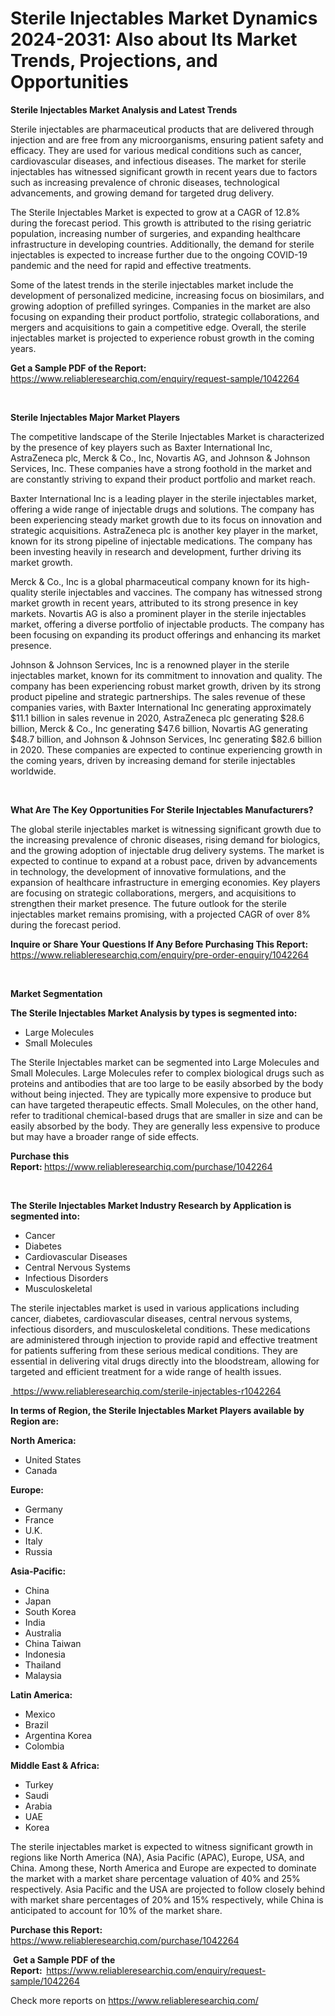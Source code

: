 <p><h1>Sterile Injectables Market Dynamics 2024-2031: Also about Its Market Trends, Projections, and Opportunities</h1></p><p><strong>Sterile Injectables Market Analysis and Latest Trends</strong></p>
<p><p>Sterile injectables are pharmaceutical products that are delivered through injection and are free from any microorganisms, ensuring patient safety and efficacy. They are used for various medical conditions such as cancer, cardiovascular diseases, and infectious diseases. The market for sterile injectables has witnessed significant growth in recent years due to factors such as increasing prevalence of chronic diseases, technological advancements, and growing demand for targeted drug delivery.</p><p>The Sterile Injectables Market is expected to grow at a CAGR of 12.8% during the forecast period. This growth is attributed to the rising geriatric population, increasing number of surgeries, and expanding healthcare infrastructure in developing countries. Additionally, the demand for sterile injectables is expected to increase further due to the ongoing COVID-19 pandemic and the need for rapid and effective treatments.</p><p>Some of the latest trends in the sterile injectables market include the development of personalized medicine, increasing focus on biosimilars, and growing adoption of prefilled syringes. Companies in the market are also focusing on expanding their product portfolio, strategic collaborations, and mergers and acquisitions to gain a competitive edge. Overall, the sterile injectables market is projected to experience robust growth in the coming years.</p></p>
<p><strong>Get a Sample PDF of the Report:&nbsp;</strong> <a href="https://www.reliableresearchiq.com/enquiry/request-sample/1042264">https://www.reliableresearchiq.com/enquiry/request-sample/1042264</a></p>
<p>&nbsp;</p>
<p><strong>Sterile Injectables Major Market Players</strong></p>
<p><p>The competitive landscape of the Sterile Injectables Market is characterized by the presence of key players such as Baxter International Inc, AstraZeneca plc, Merck & Co., Inc, Novartis AG, and Johnson & Johnson Services, Inc. These companies have a strong foothold in the market and are constantly striving to expand their product portfolio and market reach.</p><p>Baxter International Inc is a leading player in the sterile injectables market, offering a wide range of injectable drugs and solutions. The company has been experiencing steady market growth due to its focus on innovation and strategic acquisitions. AstraZeneca plc is another key player in the market, known for its strong pipeline of injectable medications. The company has been investing heavily in research and development, further driving its market growth.</p><p>Merck & Co., Inc is a global pharmaceutical company known for its high-quality sterile injectables and vaccines. The company has witnessed strong market growth in recent years, attributed to its strong presence in key markets. Novartis AG is also a prominent player in the sterile injectables market, offering a diverse portfolio of injectable products. The company has been focusing on expanding its product offerings and enhancing its market presence.</p><p>Johnson & Johnson Services, Inc is a renowned player in the sterile injectables market, known for its commitment to innovation and quality. The company has been experiencing robust market growth, driven by its strong product pipeline and strategic partnerships. The sales revenue of these companies varies, with Baxter International Inc generating approximately $11.1 billion in sales revenue in 2020, AstraZeneca plc generating $28.6 billion, Merck & Co., Inc generating $47.6 billion, Novartis AG generating $48.7 billion, and Johnson & Johnson Services, Inc generating $82.6 billion in 2020. These companies are expected to continue experiencing growth in the coming years, driven by increasing demand for sterile injectables worldwide.</p></p>
<p>&nbsp;</p>
<p><strong>What Are The Key Opportunities For Sterile Injectables Manufacturers?</strong></p>
<p><p>The global sterile injectables market is witnessing significant growth due to the increasing prevalence of chronic diseases, rising demand for biologics, and the growing adoption of injectable drug delivery systems. The market is expected to continue to expand at a robust pace, driven by advancements in technology, the development of innovative formulations, and the expansion of healthcare infrastructure in emerging economies. Key players are focusing on strategic collaborations, mergers, and acquisitions to strengthen their market presence. The future outlook for the sterile injectables market remains promising, with a projected CAGR of over 8% during the forecast period.</p></p>
<p><strong>Inquire or Share Your Questions If Any Before Purchasing This Report:</strong> <a href="https://www.reliableresearchiq.com/enquiry/pre-order-enquiry/1042264">https://www.reliableresearchiq.com/enquiry/pre-order-enquiry/1042264</a></p>
<p>&nbsp;</p>
<p><strong>Market Segmentation</strong></p>
<p><strong>The Sterile Injectables Market Analysis by types is segmented into:</strong></p>
<p><ul><li>Large Molecules</li><li>Small Molecules</li></ul></p>
<p><p>The Sterile Injectables market can be segmented into Large Molecules and Small Molecules. Large Molecules refer to complex biological drugs such as proteins and antibodies that are too large to be easily absorbed by the body without being injected. They are typically more expensive to produce but can have targeted therapeutic effects. Small Molecules, on the other hand, refer to traditional chemical-based drugs that are smaller in size and can be easily absorbed by the body. They are generally less expensive to produce but may have a broader range of side effects.</p></p>
<p><strong>Purchase this Report:&nbsp;</strong><a href="https://www.reliableresearchiq.com/purchase/1042264">https://www.reliableresearchiq.com/purchase/1042264</a></p>
<p>&nbsp;</p>
<p><strong>The Sterile Injectables Market Industry Research by Application is segmented into:</strong></p>
<p><ul><li>Cancer</li><li>Diabetes</li><li>Cardiovascular Diseases</li><li>Central Nervous Systems</li><li>Infectious Disorders</li><li>Musculoskeletal</li></ul></p>
<p><p>The sterile injectables market is used in various applications including cancer, diabetes, cardiovascular diseases, central nervous systems, infectious disorders, and musculoskeletal conditions. These medications are administered through injection to provide rapid and effective treatment for patients suffering from these serious medical conditions. They are essential in delivering vital drugs directly into the bloodstream, allowing for targeted and efficient treatment for a wide range of health issues.</p></p>
<p><a href="https://www.reliableresearchiq.com/sterile-injectables-r1042264">&nbsp;https://www.reliableresearchiq.com/sterile-injectables-r1042264</a></p>
<p><strong>In terms of Region, the Sterile Injectables Market Players available by Region are:</strong></p>
<p>
    <p> <strong> North America: </strong>
        <ul>
            <li>United States</li>
            <li>Canada</li>
        </ul>
        </p> 
    <p> <strong> Europe: </strong>
        <ul>
            <li>Germany</li>
            <li>France</li>
            <li>U.K.</li>
            <li>Italy</li>
            <li>Russia</li>
        </ul>
        </p> 
    <p> <strong> Asia-Pacific: </strong>
        <ul>
            <li>China</li>
            <li>Japan</li>
            <li>South Korea</li>
            <li>India</li>
            <li>Australia</li>
            <li>China Taiwan</li>
            <li>Indonesia</li>
            <li>Thailand</li>
            <li>Malaysia</li>
        </ul>
        </p> 
    <p> <strong> Latin America: </strong>
        <ul>
            <li>Mexico</li>
            <li>Brazil</li>
            <li>Argentina Korea</li>
            <li>Colombia</li>
        </ul>
        </p> 
    <p> <strong> Middle East & Africa: </strong>
        <ul>
            <li>Turkey</li>
            <li>Saudi</li>
            <li>Arabia</li>
            <li>UAE</li>
            <li>Korea</li>
        </ul>
    </p>
    </p>
<p><p>The sterile injectables market is expected to witness significant growth in regions like North America (NA), Asia Pacific (APAC), Europe, USA, and China. Among these, North America and Europe are expected to dominate the market with a market share percentage valuation of 40% and 25% respectively. Asia Pacific and the USA are projected to follow closely behind with market share percentages of 20% and 15% respectively, while China is anticipated to account for 10% of the market share.</p></p>
<p><strong>Purchase this Report: </strong><a href="https://www.reliableresearchiq.com/purchase/1042264">https://www.reliableresearchiq.com/purchase/1042264</a></p>
<p>&nbsp;<strong>Get a Sample PDF of the Report:&nbsp;&nbsp;</strong><a href="https://www.reliableresearchiq.com/enquiry/request-sample/1042264">https://www.reliableresearchiq.com/enquiry/request-sample/1042264</a></p>
<p><strong></strong></p>
<p>Check more reports on <a href="https://www.reliableresearchiq.com/">https://www.reliableresearchiq.com/</a></p>